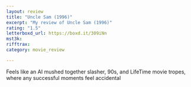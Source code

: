 ```yaml
---
layout: review
title: "Uncle Sam (1996)"
excerpt: "My review of Uncle Sam (1996)"
rating: "1.5"
letterboxd_url: https://boxd.it/309iNn
mst3k: 
rifftrax: 
category: movie_review

---
```


Feels like an AI mushed together slasher, 90s, and LifeTime movie tropes, where any successful moments feel accidental